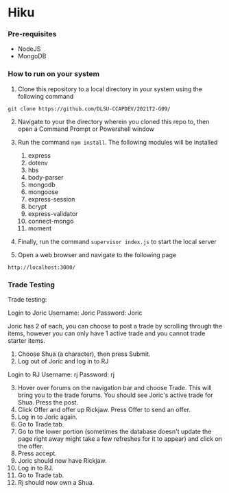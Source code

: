 # Hiku
### Pre-requisites ###
* NodeJS
* MongoDB
### How to run on your system ###
1. Clone this repository to a local directory in your system using the following command
```
git clone https://github.com/DLSU-CCAPDEV/2021T2-G09/
```
2. Navigate to your the directory wherein you cloned this repo to, then open a Command Prompt or Powershell window
3. Run the command ``npm install``. The following modules will be installed
    1. express
    2. dotenv
    3. hbs
    4. body-parser
    5. mongodb
    6. mongoose
    7. express-session
    8. bcrypt
    9. express-validator
    10. connect-mongo
    11. moment

4. Finally, run the command ``supervisor index.js`` to start the local server
5. Open a web browser and navigate to the following page
```
http://localhost:3000/
```

### Trade Testing ###
Trade testing:

Login to Joric
Username: Joric
Password: Joric

Joric has 2 of each, you can choose to post a trade by scrolling through the items, however you can only have 1 active trade and you cannot trade starter items.

1. Choose Shua (a character), then press Submit.
2. Log out of Joric and log in to RJ

Login to RJ
Username: rj
Password: rj

3. Hover over forums on the navigation bar and choose Trade. This will bring you to the trade forums. You should see Joric's active trade for Shua. Press the post.
4. Click Offer and offer up Rickjaw. Press Offer to send an offer.
5. Log in to Joric again.
6. Go to Trade tab.
7. Go to the lower portion (sometimes the database doesn't update the page right away might take a few refreshes for it to appear) and click on the offer.
8. Press accept.
9. Joric should now have Rickjaw.
10. Log in to RJ.
11. Go to Trade tab.
12. Rj should now own a Shua.
